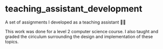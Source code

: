 # teaching_assistant_development
A set of assignments I developed as a teaching assistant :man_teacher:

This work was done for a level 2 computer science course. I also taught and graded the ciriculum surrounding the design and implementation of these topics.



